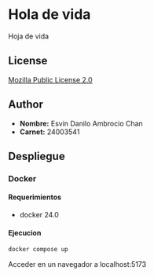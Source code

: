 # Hola de vida

Hoja de vida

## License

[Mozilla Public License 2.0](https://choosealicense.com/licenses/mpl-2.0/)

## Author

- **Nombre:** Esvin Danilo Ambrocio Chan
- **Carnet:** 24003541

## Despliegue

### Docker

#### Requerimientos
- docker 24.0

#### Ejecucion
```bash
docker compose up
```
Acceder en un navegador a localhost:5173
